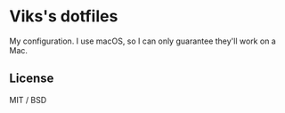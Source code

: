 # Viks's dotfiles

My configuration. I use macOS, so I can only guarantee they'll work on a Mac.

## License

MIT / BSD
